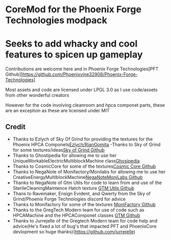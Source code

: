 # CoreMod for the Phoenix Forge Technologies modpack
# Seeks to add whacky and cool features to spicen up gameplay

Contributions are welcome here and in Phoenix Forge Technologies[PFT Github][https://github.com/Phoenixvine32908/Phoenix-Forge-Technologies]

Most assets and code are licensed under LPGL 3.0 as I use code/assets from other wonderful creators

However for the code involving cleanroom and hpca componet parts, these are an exception as these are licensed under MIT

## Credit
- Thanks to Ezlych of Sky Of Grind for providing the textures for the Phoenix HPCA Componets[Ezlych/RianGomita](https://github.com/RianGomita)
 -Thanks to Sky of Grind for some textures/ideas[Sky of Grind Github](https://github.com/RianGomita/Sky-Of-Grind)
- Thanks to Ghostipedia for allowing me to use her UniqueWorkableElectricMultiblockMachine class[Ghosipedia](https://github.com/Ghostipedia)
- Thanks to CosmicCore for some of the textures[Cosmic Core Github](https://github.com/Frontiers-PackForge/CosmicCore)
- Thanks to NegaNote of Monifactory/Monilabs for allowing me to use her CreativeEnergyMultiblockMachine[NegaNote](https://github.com/NegaNote)[MoniLabs Github](https://github.com/NegaNote/MoniLabs/blob/main/README.md)
- Thanks to NegaNote of Gtm Utils for code to learn from and use of the SterileCleaningMaintence Hatch texture [GTM Utils Github](https://github.com/NegaNote/GregTech-Modern-Utilities)
- Thans to Ravemaker, Ensign Evident, and Qwerty from the Sky of Grind/Phoenix Forge Technologies discord for advice
- Thanks to Monifactory for some of the textures [MoniFactory Github](https://github.com/ThePansmith/Monifactory)
- Thanks to the GregTech Modern team for use of code such as HPCAMachine and the HPCAComponet classes [GTM Github](https://github.com/GregTechCEu/GregTech-Modern)
- Thanks to Jurrejelle of the Gregtech Modern team for code help and advice(He's fixed a lot of bug's that impacted PFT and PhoenixCore devlopment so huge thanks)(https://github.com/jurrejelle)

